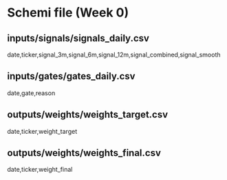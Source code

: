 # Schemi file (Week 0)
## inputs/signals/signals_daily.csv
date,ticker,signal_3m,signal_6m,signal_12m,signal_combined,signal_smooth
## inputs/gates/gates_daily.csv
date,gate,reason
## outputs/weights/weights_target.csv
date,ticker,weight_target
## outputs/weights/weights_final.csv
date,ticker,weight_final
